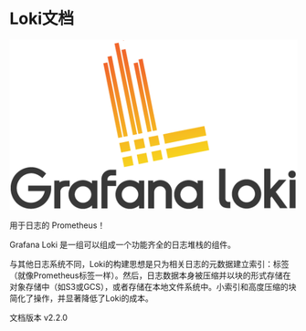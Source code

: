 # Loki文档

![logo_and_name](doc/image/logo_and_name.png)

用于日志的 Prometheus！

Grafana Loki 是一组可以组成一个功能齐全的日志堆栈的组件。

与其他日志系统不同，Loki的构建思想是只为相关日志的元数据建立索引：标签（就像Prometheus标签一样）。然后，日志数据本身被压缩并以块的形式存储在对象存储中（如S3或GCS），或者存储在本地文件系统中。小索引和高度压缩的块简化了操作，并显著降低了Loki的成本。



文档版本 v2.2.0

